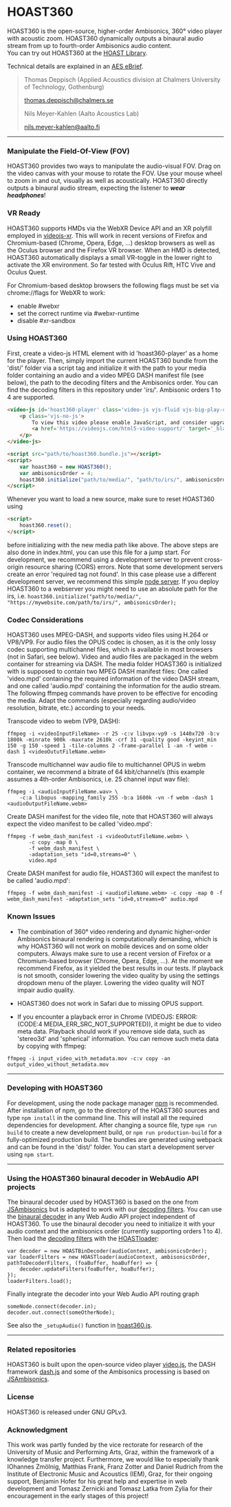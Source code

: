 # HOAST360

HOAST360 is the open-source, higher-order Ambisonics, 360° video player with acoustic zoom. HOAST360 dynamically outputs a binaural audio stream from up to fourth-order Ambisonics audio content.  
You can try out HOAST360 at the [HOAST Library](https://hoast.iem.at).

Technical details are explained in an [AES eBrief](http://www.aes.org/e-lib/browse.cfm?elib=20828).

> Thomas Deppisch (Applied Acoustics division at Chalmers University of Technology, Gothenburg)
>
> thomas.deppisch@chalmers.se
>
> Nils Meyer-Kahlen (Aalto Acoustics Lab)
>
> nils.meyer-kahlen@aalto.fi
>
----------
### Manipulate the Field-Of-View (FOV)
HOAST360 provides two ways to manipulate the audio-visual FOV. Drag on the video canvas with your mouse to rotate the FOV. Use your mouse wheel to zoom in and out, visually as well as acoustically. HOAST360 directly outputs a binaural audio stream, expecting the listener to **_wear headphones_**!

### VR Ready
HOAST360 supports HMDs via the WebXR Device API and an XR polyfill employed in [videojs-xr](https://github.com/thomasdeppisch/videojs-xr). This will work in recent versions of Firefox and Chromium-based (Chrome, Opera, Edge, ...) desktop browsers as well as the Oculus browser and the Firefox VR browser. When an HMD is detected, HOAST360 automatically displays a small VR-toggle in the lower right to activate the XR environment. So far tested with Oculus Rift, HTC Vive and Oculus Quest.

For Chromium-based desktop browsers the following flags must be set via chrome://flags for WebXR to work:
 - enable #webxr
 - set the correct runtime via #webxr-runtime
 - disable #xr-sandbox

### Using HOAST360
First, create a video-js HTML element with id 'hoast360-player' as a home for the player. Then, simply import the current HOAST360 bundle from the 'dist/' folder via a script tag and initialize it with the path to your media folder containing an audio and a video MPEG DASH manifest file (see below), the path to the decoding filters and the Ambisonics order. You can find the decoding filters in this repository under 'irs/'. Ambisonic orders 1 to 4 are supported.
```html
<video-js id='hoast360-player' class='video-js vjs-fluid vjs-big-play-centered ' controls preload='auto' crossorigin="anonymous" data-setup='{}'>
    <p class='vjs-no-js'>
        To view this video please enable JavaScript, and consider upgrading to a web browser that
        <a href='https://videojs.com/html5-video-support/' target='_blank'>supports HTML5 video</a>
    </p>
</video-js>

<script src="path/to/hoast360.bundle.js"></script>
<script>
    var hoast360 = new HOAST360();
    var ambisonicsOrder = 4;
    hoast360.initialize("path/to/media/", "path/to/irs/", ambisonicsOrder);
</script>
```
Whenever you want to load a new source, make sure to reset HOAST360 using
```html
<script>
    hoast360.reset();
</script>
```
before initializing with the new media path like above. The above steps are also done in index.html, you can use this file for a jump start. For development, we recommend using a development server to prevent cross-origin resource sharing (CORS) errors. Note that some development servers create an error 'required tag not found'. In this case please use a different development server, we recommend this simple [node server](https://www.npmjs.com/package/http-server). If you deploy HOAST360 to a webserver you might need to use an absolute path for the irs, i.e.
```hoast360.initialize("path/to/media/", "https://mywebsite.com/path/to/irs/", ambisonicsOrder);```

### Codec Considerations
HOAST360 uses MPEG-DASH, and supports video files using H.264 or VP8/VP9. For audio files the OPUS codec is chosen, as it is the only lossy codec supporting multichannel files, which is available in most browsers (not in Safari, see below). Video and audio files are packaged in the webm container for streaming via DASH. The media folder HOAST360 is initialized with is supposed to contain two MPEG DASH manifest files: One called 'video.mpd' containing the required information of the video DASH stream, and one called 'audio.mpd' containing the information for the audio stream. The following ffmpeg commands have proven to be effective for encoding the media. Adapt the commands (especially regarding audio/video resolution, bitrate, etc.) according to your needs.

Transcode video to webm (VP9, DASH):
```
ffmpeg -i <videoInputFileName> -r 25 -c:v libvpx-vp9 -s 1440x720 -b:v 1800k -minrate 900k -maxrate 2610k -crf 31 -quality good -keyint_min 150 -g 150 -speed 1 -tile-columns 2 -frame-parallel 1 -an -f webm -dash 1 <videoOututFileName.webm>
```
Transcode multichannel wav audio file to multichannel OPUS in webm container, we recommend a bitrate of 64 kbit/channel/s (this example assumes a 4th-order Ambisonics, i.e. 25 channel input wav file):
```
ffmpeg -i <audioInputFileName.wav> \
    -c:a libopus -mapping_family 255 -b:a 1600k -vn -f webm -dash 1 <audioOutputFileName.webm>
```

Create DASH manifest for the video file, note that HOAST360 will always expect the video manifest to be called 'video.mpd':
```
ffmpeg -f webm_dash_manifest -i <videoOututFileName.webm> \
       -c copy -map 0 \
       -f webm_dash_manifest \
       -adaptation_sets "id=0,streams=0" \
       video.mpd
````
Create DASH manifest for audio file, HOAST360 will expect the manifest to be called 'audio.mpd':
```
ffmpeg -f webm_dash_manifest -i <audioFileName.webm> -c copy -map 0 -f webm_dash_manifest -adaptation_sets "id=0,streams=0" audio.mpd
```

### Known Issues
- The combination of 360° video rendering and dynamic higher-order Ambisonics binaural rendering is computationally demanding, which is why HOAST360 will not work on mobile devices and on some older computers. Always make sure to use a recent version of Firefox or a Chromium-based browser (Chrome, Opera, Edge, ...). At the moment we recommend Firefox, as it yielded the best results in our tests. If playback is not smooth, consider lowering the video quality by using the settings dropdown menu of the player. Lowering the video quality will NOT impair audio quality.

- HOAST360 does not work in Safari due to missing OPUS support.

- If you encounter a playback error in Chrome (VIDEOJS: ERROR: (CODE:4 MEDIA_ERR_SRC_NOT_SUPPORTED)), it might be due to video meta data. Playback should work if you remove side data, such as 'stereo3d' and 'spherical' information. You can remove such meta data by copying with ffmpeg:
```
ffmpeg -i input_video_with_metadata.mov -c:v copy -an output_video_without_metadata.mov
```

----------
### Developing with HOAST360
For development, using the node package manager [npm](https://www.npmjs.com/) is recommended. After installation of npm, go to the directory of the HOAST360 sources and type `npm install` in the command line. This will install all the required dependencies for development. After changing a source file, type `npm run build` to create a new development build, or `npm run production-build` for a fully-optimized production build. The bundles are generated using webpack and can be found in the 'dist/' folder. You can start a development server using `npm start`.

----------
###  Using the HOAST360 binaural decoder in WebAudio API projects
The binaural decoder used by HOAST360 is based on the one from [JSAmbisonics](https://github.com/polarch/JSAmbisonics) but is adapted to work with our [decoding filters](https://github.com/thomasdeppisch/hoast360/tree/master/irs). You can use the [binaural decoder](https://github.com/thomasdeppisch/hoast360/blob/master/dependencies/HoastBinauralDecoder.js) in any Web Audio API project independent of HOAST360. To use the binaural decoder you need to initialize it with your audio context and the ambisonics order (currently supporting orders 1 to 4). Then load the [decoding filters](https://github.com/thomasdeppisch/hoast360/tree/master/irs) with the [HOASTloader](https://github.com/thomasdeppisch/hoast360/blob/master/dependencies/HoastLoader.js): 
```
var decoder = new HOASTBinDecoder(audioContext, ambisonicsOrder);
var loaderFilters = new HOASTloader(audioContext, ambisonicsOrder, pathToDecoderFilters, (foaBuffer, hoaBuffer) => {
    decoder.updateFilters(foaBuffer, hoaBuffer);
});
loaderFilters.load();
```
Finally integrate the decoder into your Web Audio API routing graph
```
someNode.connect(decoder.in);
decoder.out.connect(someOtherNode);
```
See also the `_setupAudio()` function in [hoast360.js](https://github.com/thomasdeppisch/hoast360/blob/master/hoast360.js).

----------
### Related repositories
HOAST360 is built upon the open-source video player [video.js](https://videojs.com/), the DASH framework [dash.js](https://github.com/Dash-Industry-Forum/dash.js/wiki) and some of the Ambisonics processing is based on [JSAmbisonics](https://github.com/polarch/JSAmbisonics).

### License
HOAST360 is released under GNU GPLv3.

### Acknowledgment
This work was partly funded by the vice rectorate for research of the University of Music and Performing Arts, Graz, within the framework of a knowledge transfer project. Furthermore, we would like to especially thank IOhannes Zmölnig, Matthias Frank, Franz Zotter and Daniel Rudrich from the Institute of Electronic Music and Acoustics (IEM), Graz, for their ongoing support, Benjamin Hofer for his great help and expertise in web development and Tomasz Zernicki and Tomasz Latka from Zylia for their encouragement in the early stages of this project!

